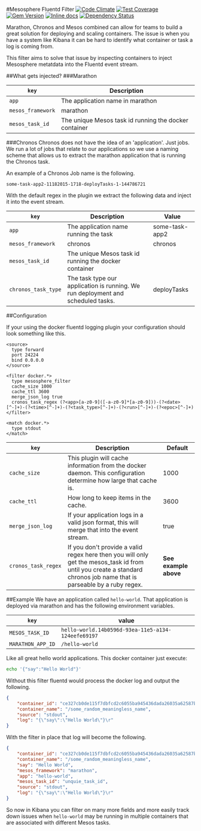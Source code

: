 #Mesosphere Fluentd Filter
[![Code Climate](https://codeclimate.com/github/joshughes/fluent-plugin-mesosphere-filter/badges/gpa.svg)](https://codeclimate.com/github/joshughes/fluent-plugin-mesosphere-filter)
[![Test Coverage](https://codeclimate.com/github/joshughes/fluent-plugin-mesosphere-filter/badges/coverage.svg)](https://codeclimate.com/github/joshughes/fluent-plugin-mesosphere-filter/coverage)
[![Gem Version](https://badge.fury.io/rb/fluent-plugin-mesosphere-filter.svg)](https://badge.fury.io/rb/fluent-plugin-mesosphere-filter)
[![Inline docs](http://inch-ci.org/github/joshughes/fluent-plugin-mesosphere-filter.svg?branch=master)](http://inch-ci.org/github/joshughes/fluent-plugin-mesosphere-filter)
[![Dependency Status](https://www.versioneye.com/user/projects/5658d10aaef3b5003e000000/badge.svg?style=flat)](https://www.versioneye.com/user/projects/5658d10aaef3b5003e000000)

Marathon, Chronos and Mesos combined can allow for teams to build a great solution for deploying and scaling containers. The issue is when you have a system like Kibana it can be hard to identify what container or task a log is coming from.

This filter aims to solve that issue by inspecting containers to inject Mesosphere metatdata into the Fluentd event stream.

##What gets injected?
###Marathon

|`key`|  Description  |
|---|---|
|`app`|  The application name in marathon  |
|  `mesos_framework` |  marathon |
| `mesos_task_id` | The unique Mesos task id running the docker container |

###Chronos
Chronos does not have the idea of an 'application'. Just jobs. We run a lot of jobs that relate to our applications so we use a naming scheme that allows us to extract the marathon application that is running the Chronos task.

An example of a Chronos Job name is the following.

`some-task-app2-11182015-1718-deployTasks-1-144786721`

With the default regex in the plugin we extract the following data and inject it into the event stream.

|`key`|  Description  | Value |
|---|---|---|
|`app`|  The application name running the task  | some-task-app2 |
|  `mesos_framework` |  chronos | chronos |
| `mesos_task_id` | The unique Mesos task id running the docker container | |
| `chronos_task_type` | The task type our application is running. We run deployment and scheduled tasks. | deployTasks |

##Configuration

If your using the docker fluentd logging plugin your configuration should look something like this.

```
<source>
  type forward
  port 24224
  bind 0.0.0.0
</source>

<filter docker.*>
  type mesosphere_filter
  cache_size 1000
  cache_ttl 3600
  merge_json_log true
  cronos_task_regex (?<app>[a-z0-9]([-a-z0-9]*[a-z0-9]))-(?<date>[^-]+)-(?<time>[^-]+)-(?<task_type>[^-]+)-(?<run>[^-]+)-(?<epoc>[^-]+)
</filter>

<match docker.*>
  type stdout
</match>
```

|`key`|  Description  | Default |
|---|---|---|
|`cache_size`|  This plugin will cache information from the docker daemon. This configuration determine how large that cache is. | 1000 |
|  `cache_ttl ` |  How long to keep items in the cache. | 3600 |
| `merge_json_log ` | If your application logs in a valid json format, this will merge that into the event stream. | true |
| `cronos_task_regex ` | If you don't provide a valid regex here then you will only get the mesos_task id from until you create a standard chronos job name that is parseable by a ruby regex. | **See example above** |


##Example
We have an application called `hello-world`. That application is deployed via marathon and has the following environment variables.

|`key`|  value  |
|---|---|
| `MESOS_TASK_ID` | `hello-world.14b0596d-93ea-11e5-a134-124eefe69197`|
| `MARATHON_APP_ID` | `/hello-world`|

Like all great hello world applications. This docker container just execute:

```bash
echo '{"say":"Hello World"}'
```

Without this filter fluentd would process the docker log and output the following.

```json
{
	"container_id": "ce327cb0de115f7dbfcd2c6055ba945436dada26035a62587b951332a028a530",
	"container_name": "/some_random_meaningless_name",
	"source": "stdout",
	"log": "{\"say\":\"Hello World\"}\r"
}
```

With the filter in place that log will become the following.

```json
{
	"container_id": "ce327cb0de115f7dbfcd2c6055ba945436dada26035a62587b951332a028a530",
	"container_name": "/some_random_meaningless_name",
	"say": "Hello World",
	"mesos_framework": "marathon",
	"app": "hello-world",
	"mesos_task_id": "unquie_task_id",
	"source": "stdout",
	"log": "{\"say\":\"Hello World\"}\r"
}
```

So now in Kibana you can filter on many more fields and more easily track down issues when `hello-world` may be running in multiple containers that are associated with different Mesos tasks.

